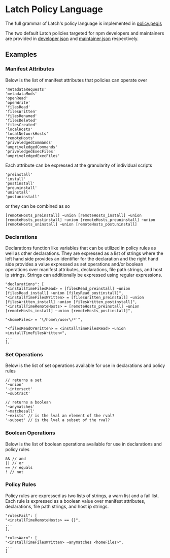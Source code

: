 # Latch Policy Language

The full grammar of Latch's policy language is implemented in [policy.pegjs](https://github.com/elizabethwyss/Latch/blob/main/policy/policy.pegjs)

The two default Latch policies targeted for npm developers and maintainers are provided in [developer.json](https://github.com/elizabethwyss/Latch/blob/main/policy/developer.json) and [maintainer.json](https://github.com/elizabethwyss/Latch/blob/main/policy/maintainer.json) respectively.

## Examples

### Manifest Attributes

Below is the list of manifest attributes that policies can operate over

```
'metadataRequests'
'metadataMods'
'openRead'
'openWrite'
'filesRead'
'filesWritten'
'filesRenamed'
'filesDeleted'
'filesCreated'
'localHosts'
'localNetworkHosts'
'remoteHosts'
'priveledgedCommands'
'unpriveledgedCommands'
'priveledgedExecFiles'
'unpriveledgedExecFiles'
```

Each attribute can be expressed at the granularity of individual scripts

```
'preinstall'
'install'
'postinstall'
'preuninstall'
'uninstall'
'postuninstall'
```

or they can be combined as so

```
[remoteHosts_preinstall] ~union [remoteHosts_install] ~union [remoteHosts_postinstall] ~union [remoteHosts_preuninstall] ~union [remoteHosts_uninstall] ~union [remoteHosts_postuninstall]
```

### Declarations

Declarations function like variables that can be utilized in policy rules as well as other declarations. They are expressed as a list of strings where the left hand side provides an identifier for the declaration and the right hand side provides a value expressed as set operations and/or boolean operations over manifest attributes, declarations, file path strings, and host ip strings. Strings can additionally be expressed using regular expressions.

```
"declarations": [
"<installTimeFilesRead> = [filesRead_preinstall] ~union [filesRead_install] ~union [filesRead_postinstall]",
"<installTimeFilesWritten> = [filesWritten_preinstall] ~union [filesWritten_install] ~union [filesWritten_postinstall]",
"<installTimeRemoteHosts> = [remoteHosts_preinstall] ~union [remoteHosts_install] ~union [remoteHosts_postinstall]",

"<homeFiles> = '\/home\/user\/*'",

"<filesReadOrWritten> = <installTimeFilesRead> ~union <installTimeFilesWritten>",
...
],
```

### Set Operations

Below is the list of set operations available for use in declarations and policy rules

```
// returns a set
'~union'
'~intersect'
'~subtract'

// returns a boolean
'~anymatches'
'~matchesall'
'~exists' // is the lval an element of the rval?
'~subset' // is the lval a subset of the rval?
```

### Boolean Operations

Below is the list of boolean operations available for use in declarations and policy rules
```
&& // and
|| // or
== // equals
! // not
```

### Policy Rules

Policy rules are expressed as two lists of strings, a warn list and a fail list. Each rule is expressed as a boolean value over manifest attributes, declarations, file path strings, and host ip strings.

```
"rulesFail": [
"<installTimeRemoteHosts> == {}",
...
],

"rulesWarn": [
"<installTimeFilesWritten> ~anymatches <homeFiles>",
...
]
```
